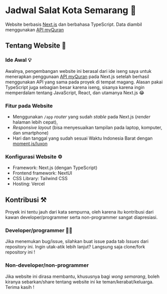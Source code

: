 # Jadwal Salat Kota Semarang 📿

Website berbasis [Next.js](https://nextjs.org/) dan berbahasa TypeScript. Data diambil menggunakan [API myQuran](https://documenter.getpostman.com/view/841292/Tz5p7yHS)

## Tentang Website 🤔

### Ide Awal 💡

Awalnya, pengembangan website ini berasal dari ide iseng saya untuk menerapkan penggunaan [API myQuran](https://documenter.getpostman.com/view/841292/Tz5p7yHS) pada Next.js setelah berhasil menggunakan API yang sama pada proyek di tempat magang. Alasan pakai TypeScript juga sebagian besar karena iseng, sisanya karena ingin memperdalam tentang JavaScript, React, dan utamanya Next.js 😂

### Fitur pada Website

- Menggunakan `/app` _router_ yang sudah _stable_ pada Next.js (_render_ halaman lebih cepat),
- _Responsive layout_ (bisa menyesuaikan tampilan pada laptop, komputer, dan smartphone)
- Hari dan tanggal yang sudah sesuai Waktu Indonesia Barat dengan [moment.js/luxon](https://github.com/moment/luxon)

### Konfigurasi Website ⚙️

- Framework: Next.js (dengan TypeScript)
- Frontend framework: NextUI
- CSS Library: Tailwind CSS
- Hosting: Vercel

## Kontribusi ⚒️

Proyek ini tentu jauh dari kata sempurna, oleh karena itu kontribusi dari kawan developer/programmer serta non-programmer sangat diapresiasi.

### Developer/programmer 🧑‍💻

Jika menemukan bug/issue, silahkan buat issue pada tab _Issues_ dari repository ini. Ingin utak-atik lebih lanjut? Langsung saja clone/fork repository ini !

### Non-developer/non-programmer

Jika website ini dirasa membantu, khususnya bagi _wong semarang_, boleh kiranya sebarkan/share tentang website ini ke teman/kerabat/keluarga. Terima kasih !

<!--
## Menjalankan _server website_ di komputer sendiri

Pertama, jalankan _development server_ dengan memasukkan perintah berikut pada _terminal_:

```bash
npm run dev
# atau
yarn dev
# atau
pnpm dev
```

> npm, yarn, dan pnpm adalah nama package manager. Sesuaikan dengan package manager yang Anda gunakan. Biasanya, jika Node.js sudah terinstal di komputer Anda, npm merupakan package manager bawaan.

Ketikkan [http://localhost:3000](http://localhost:3000) pada _browser_ (seperti Firefox, Microsoft Edge, dsb) untuk melihat hasilnya

You can start editing the page by modifying `app/page.tsx`. The page auto-updates as you edit the file.

This project uses [`next/font`](https://nextjs.org/docs/basic-features/font-optimization) to automatically optimize and load Inter, a custom Google Font.

## Learn More

To learn more about Next.js, take a look at the following resources:

- [Next.js Documentation](https://nextjs.org/docs) - learn about Next.js features and API.
- [Learn Next.js](https://nextjs.org/learn) - an interactive Next.js tutorial.

You can check out [the Next.js GitHub repository](https://github.com/vercel/next.js/) - your feedback and contributions are welcome!

## Deploy on Vercel

The easiest way to deploy your Next.js app is to use the [Vercel Platform](https://vercel.com/new?utm_medium=default-template&filter=next.js&utm_source=create-next-app&utm_campaign=create-next-app-readme) from the creators of Next.js.

Check out our [Next.js deployment documentation](https://nextjs.org/docs/deployment) for more details. -->
